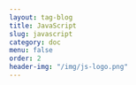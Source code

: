 ```yaml
---
layout: tag-blog
title: JavaScript
slug: javascript
category: doc
menu: false
order: 2
header-img: "/img/js-logo.png"
---
```

